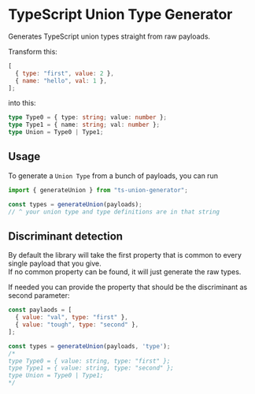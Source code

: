 # TypeScript Union Type Generator

Generates TypeScript union types straight from raw payloads.

Transform this:

```js
[
  { type: "first", value: 2 },
  { name: "hello", val: 1 },
];
```

into this:

```ts
type Type0 = { type: string; value: number };
type Type1 = { name: string; val: number };
type Union = Type0 | Type1;
```

## Usage

To generate a `Union Type` from a bunch of payloads, you can run

```js
import { generateUnion } from "ts-union-generator";

const types = generateUnion(payloads);
// ^ your union type and type definitions are in that string
```

## Discriminant detection

By default the library will take the first property that is common to every single payload that you give.  
If no common property can be found, it will just generate the raw types.

If needed you can provide the property that should be the discriminant as second parameter:

```js
const paylaods = [
  { value: "val", type: "first" },
  { value: "tough", type: "second" },
];

const types = generateUnion(payloads, 'type');
/*
type Type0 = { value: string, type: "first" };
type Type1 = { value: string, type: "second" };
type Union = Type0 | Type1;
*/
```

